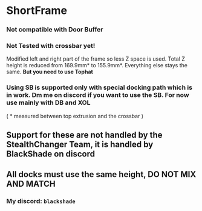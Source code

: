 # ShortFrame

### Not compatible with Door Buffer

### **Not Tested with crossbar yet!**

Modified left and right part of the frame so less Z space is used. Total Z height is reduced from 169.9mm* to 155.9mm*. Everything else stays the same. **But you need to use Tophat**

### Using SB is supported only with special docking path which is in work. Dm me on discord if you want to use the SB. For now use mainly with DB and XOL

( \* measured between top extrusion and the crossbar )

## Support for these are not handled by the StealthChanger Team, it is handled by BlackShade on discord
##  All docks must use the same height, DO NOT MIX AND MATCH

### My discord: `blackshade`
